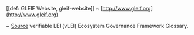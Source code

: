 [[def: GLEIF Website, gleif-website]] 
~ [http://www.gleif.org](http://www.gleif.org)

~ [Source](https://www.gleif.org/vlei/introducing-the-vlei-ecosystem-governance-framework/2023-12-15_vlei-egf-v2.0-glossary_v1.3_final.pdf) verifiable LEI (vLEI) Ecosystem Governance Framework Glossary.